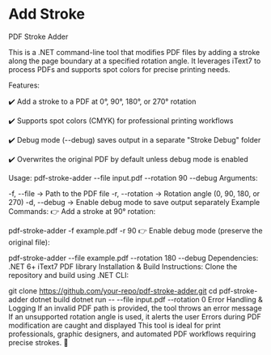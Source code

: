 # Add Stroke

PDF Stroke Adder

This is a .NET command-line tool that modifies PDF files by adding a stroke along the page boundary at a specified rotation angle. It leverages iText7 to process PDFs and supports spot colors for precise printing needs.

Features:

✔️ Add a stroke to a PDF at 0°, 90°, 180°, or 270° rotation

✔️ Supports spot colors (CMYK) for professional printing workflows

✔️ Debug mode (--debug) saves output in a separate "Stroke Debug" folder

✔️ Overwrites the original PDF by default unless debug mode is enabled

Usage:
pdf-stroke-adder --file input.pdf --rotation 90 --debug
Arguments:

-f, --file → Path to the PDF file
-r, --rotation → Rotation angle (0, 90, 180, or 270)
-d, --debug → Enable debug mode to save output separately
Example Commands:
👉 Add a stroke at 90° rotation:

pdf-stroke-adder -f example.pdf -r 90
👉 Enable debug mode (preserve the original file):

pdf-stroke-adder --file example.pdf --rotation 180 --debug
Dependencies:
.NET 6+
iText7 PDF library
Installation & Build Instructions:
Clone the repository and build using .NET CLI:

git clone https://github.com/your-repo/pdf-stroke-adder.git
cd pdf-stroke-adder
dotnet build
dotnet run -- --file input.pdf --rotation 0
Error Handling & Logging
If an invalid PDF path is provided, the tool throws an error message
If an unsupported rotation angle is used, it alerts the user
Errors during PDF modification are caught and displayed
This tool is ideal for print professionals, graphic designers, and automated PDF workflows requiring precise strokes. 🚀
